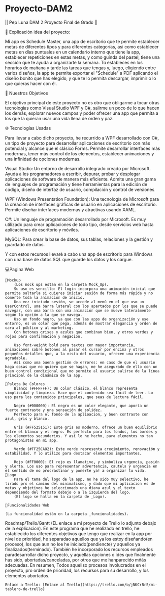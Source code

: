 # Proyecto-DAM2
|| Pep Luna DAM 2 Proyecto Final de Grado ||

📖 Explicación idea del proyecto:

Mi app es Schedule Master, una app de escritorio que te permite establecer metas de diferentes tipos y para diferentes categorías, así como establecer metas en días puntuales en un calendario interno que tiene la app, establecer repeticiones en estas metas, y como guinda del pastel, tiene una sección que te ayuda a organizarte la semana. Tú estableces en los horarios de mañana y tarde las tareas que tengas y, luego, eligiendo entre varios diseños, la app te permite exportar el "Schedule" a PDF aplicando el diseño bonito que has elegido, y que te lo permita descargar, imprimir o lo que quieras hacer con él.

🎯 Nuestros Objetivos

El objetivo principal de este proyecto no es otro que obligarme a tocar otras tecnologías como Visual Studio WPF y C#, salirme un poco de lo que hacen los demás, explorar nuevos campos y poder ofrecer una app que permita a los que la quieran usar una vida llena de orden y paz.

🌐 Tecnologías Usadas

Para llevar a cabo dicho proyecto, he recurrido a WPF desarrollado con C#, un tipo de proyecto para desarrollar aplicaciones de escritorio con más potencial y alcance que el clásico Forms. Permite desarrollar interfaces más modernas, tener más control de los elementos, establecer animaciones y una infinidad de opciones modernas.

Visual Studio: Un entorno de desarrollo integrado creado por Microsoft. Ayuda a los programadores a escribir, depurar, probar y desplegar aplicaciones de software de manera más eficiente. Admite una gran gama de lenguajes de programación y tiene herramientas para la edición de código, diseño de interfaz de usuario, compilación y control de versiones.

WPF (Windows Presentation Foundation): Una tecnología de Microsoft para la creación de interfaces gráficas de usuario en aplicaciones de escritorio. Permite diseñar interfaces modernas y atractivas usando XAML.

C#: Un lenguaje de programación desarrollado por Microsoft. Es muy utilizado para crear aplicaciones de todo tipo, desde servicios web hasta aplicaciones de escritorio y móviles.

MySQL: Para crear la base de datos, sus tablas, relaciones y la gestión y guardado de datos.

Y con estos recursos llevaré a cabo una app de escritorio para Windows con una base de datos SQL que guarde los datos y los cargue.

💻Pagina Web

    💭Mockup
        (Los mock ups estan en la carpeta Mock_Up).
        Su uso es sencillo: El login incorpora una animación inicial que permite saltarla si quieres iniciar sesión de forma más rápida y no comerte toda la animación de inicio. 
        Una vez iniciado sesión, se accede al menú en el que uso un UserControl, una barra lateral con los apartados por los que se puede navegar, con una barra con una animación que se mueve lateralmente según la opción a la que se navega.
        Uso un fondo negro, ya que con las apps de organización y ese entorno, es un color que pega, además de mostrar elegancia y orden de cara al público y al marketing. 
        Con botones grises y azules que combinan bien, y otros verdes y rojos para confirmación y negación.

        Uso font-weight bold para textos con mayor importancia, animaciones sobre botones al pasar el cursor por encima y otros pequeños detalles que, a la vista del usuario, ofrecen una experiencia agradable. 
        Así como una buena gestión de errores: en caso de que el usuario haga cosas que no quiero que se hagan, me he asegurado de ello con un buen control condicional que no permite al usuario salirse de la línea principal de la dinámica de la app.

    🎨Paleta De Colores
        Blanco (#FFFFFF): Un color clásico, el blanco representa simplicidad y limpieza. Hace que el contenido sea fácil de leer. Lo uso para los contenidos principales, que seas de lectura fácil.

        Negro (#000000): El negro es un color elegante, que aporta un fuerte contraste y una sensación de solidez.
        Perfecto para el fondo de la aplioacion, y buen contraste con azul, gris y blanco.

        Gris (#FF525151): Este gris es moderno, ofrece un buen equilibrio entre el blanco y el negro. Es perfecto para los fondos, los bordes y los elementos secundarios. Y así lo he hecho, para elementos no tan protagonistas en mi app.

        Verde (#FF25CA82): Este verde representa crecimiento, renovación y estabilidad. Y lo utilizo para destacar elementos importantes.

        Rojo (#FF0000): El rojo es llamativo, y simboliza urgencia, pasión y alerta. Los uso para representar advertencia, cautela y urgencia en el sentido de no procrastinar y ponerte ya! a organizar tu vida.
    👀Logo
        Para el tema del logo de la app, no he sido muy selectivo, he tirado pro el camino del minimalismo, y dado que mi aplicacion es de metas y objetivos he seleccionado una diana azul y el texto dependiendo del formato debajo o a la izquierda del logo.
        (El logo se halla en la carpeta de _Logo).

    🔗Funcionalidades Web

    (La funcionalidad están en la carpeta _funcionalidades).

Roadmap/Trello/Gantt
    (EL enlace a mi proyecto de Trello lo adjunto debajo de la explicacion).
    En este programa que he realizado en trello, he establecido los diferentes objetivos que tengo que realizar en la app por nivel de prioridad, he separadao aquellos que ya los estoy diseñando(en proceso), los que aun no loe he iniciado(pendiencte) y aquellos ya finalizados(terminado). 
    También he incorporado los recursos empleados paradesarrollar dicho proyecto, y aquellas opciones o ides que finalmente has sido, abortadas/canceladas, por otros que me hanparecido mñás adecuadas. En resumen, Todos aquellso procesos involucrados en el proyecto, pro orden de prioridad, los recursos para su desarrollo, y los elementos abortados.

    Enlace a Trello: [Enlace al Trello](https://trello.com/b/jNKCrBrS/mi-tablero-de-trello)
